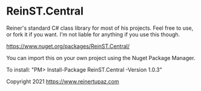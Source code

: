 # ReinST.Central
Reiner's standard C# class library for most of his projects. Feel free to use, or fork it if you want. I'm not liable for anything if you use this though.

https://www.nuget.org/packages/ReinST.Central/

You can import this on your own project using the Nuget Package Manager. 

To install: "PM> Install-Package ReinST.Central -Version 1.0.3"

Copyright 2021 https://www.reinertupaz.com
